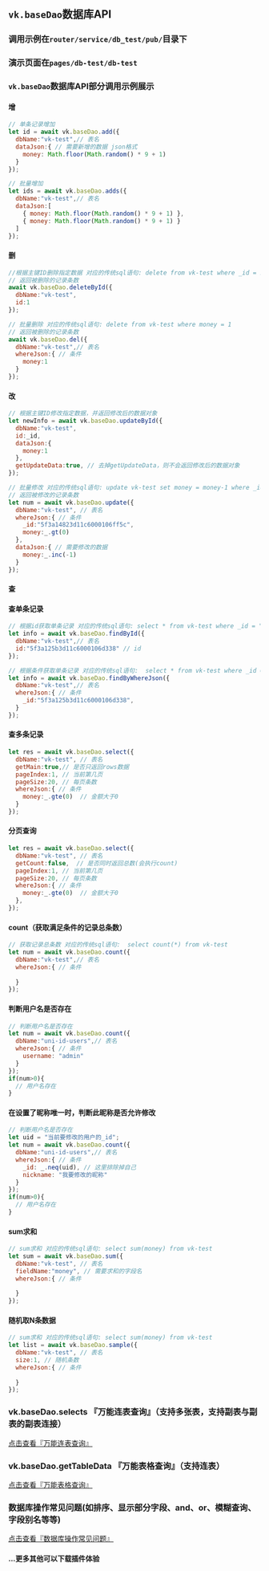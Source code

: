 
## `vk.baseDao`数据库API
### 调用示例在`router/service/db_test/pub/`目录下
### 演示页面在`pages/db-test/db-test`

### `vk.baseDao`数据库API部分调用示例展示

#### 增
```js
// 单条记录增加
let id = await vk.baseDao.add({
  dbName:"vk-test",// 表名
  dataJson:{ // 需要新增的数据 json格式
    money: Math.floor(Math.random() * 9 + 1)
  }
});

// 批量增加
let ids = await vk.baseDao.adds({
  dbName:"vk-test",// 表名
  dataJson:[
    { money: Math.floor(Math.random() * 9 + 1) },
    { money: Math.floor(Math.random() * 9 + 1) }
  ]
});
```

#### 删
```js
//根据主键ID删除指定数据 对应的传统sql语句: delete from vk-test where _id = 1
// 返回被删除的记录条数
await vk.baseDao.deleteById({
  dbName:"vk-test",
  id:1
});

// 批量删除 对应的传统sql语句: delete from vk-test where money = 1
// 返回被删除的记录条数
await vk.baseDao.del({
  dbName:"vk-test",// 表名
  whereJson:{ // 条件
    money:1
  }
});
```

#### 改
```js
// 根据主键ID修改指定数据，并返回修改后的数据对象
let newInfo = await vk.baseDao.updateById({
  dbName:"vk-test",
  id:_id,
  dataJson:{
    money:1
  },
  getUpdateData:true, // 去掉getUpdateData，则不会返回修改后的数据对象
});

// 批量修改 对应的传统sql语句: update vk-test set money = money-1 where _id="5f3a14823d11c6000106ff5c" and money > 0
// 返回被修改的记录条数
let num = await vk.baseDao.update({
  dbName:"vk-test", // 表名
  whereJson:{ // 条件
    _id:"5f3a14823d11c6000106ff5c",
    money:_.gt(0)
  },
  dataJson:{ // 需要修改的数据
    money:_.inc(-1)
  }
});
```

#### 查
#### 查单条记录
```js
// 根据id获取单条记录 对应的传统sql语句: select * from vk-test where _id = "5f3a125b3d11c6000106d338"
let info = await vk.baseDao.findById({
  dbName:"vk-test",// 表名
  id:"5f3a125b3d11c6000106d338" // id
});

// 根据条件获取单条记录 对应的传统sql语句:  select * from vk-test where _id = "5f3a125b3d11c6000106d338"
let info = await vk.baseDao.findByWhereJson({
  dbName:"vk-test",// 表名
  whereJson:{ // 条件
    _id:"5f3a125b3d11c6000106d338",
  }
});
```
#### 查多条记录
```js
let res = await vk.baseDao.select({
  dbName:"vk-test", // 表名
  getMain:true,// 是否只返回rows数据
  pageIndex:1, // 当前第几页
  pageSize:20, // 每页条数
  whereJson:{ // 条件
    money:_.gte(0)  // 金额大于0
  }
});
```

#### 分页查询
```js
let res = await vk.baseDao.select({
  dbName:"vk-test", // 表名
  getCount:false,  // 是否同时返回总数(会执行count)
  pageIndex:1, // 当前第几页
  pageSize:20, // 每页条数
  whereJson:{ // 条件
    money:_.gte(0)  // 金额大于0
  },
});
```

#### count（获取满足条件的记录总条数）
```js
// 获取记录总条数 对应的传统sql语句:  select count(*) from vk-test
let num = await vk.baseDao.count({
  dbName:"vk-test",// 表名
  whereJson:{ // 条件
    
  }
});
```

#### 判断用户名是否存在
```js
// 判断用户名是否存在
let num = await vk.baseDao.count({
  dbName:"uni-id-users",// 表名
  whereJson:{ // 条件
    username: "admin"
  }
});
if(num>0){
  // 用户名存在
}
```


#### 在设置了昵称唯一时，判断此昵称是否允许修改
```js
// 判断用户名是否存在
let uid = "当前要修改的用户的_id";
let num = await vk.baseDao.count({
  dbName:"uni-id-users",// 表名
  whereJson:{ // 条件
    _id: _.neq(uid), // 这里排除掉自己
    nickname: "我要修改的昵称"
  }
});
if(num>0){
  // 用户名存在
}
```


#### sum求和
```js
// sum求和 对应的传统sql语句: select sum(money) from vk-test
let sum = await vk.baseDao.sum({
  dbName:"vk-test", // 表名
  fieldName:"money", // 需要求和的字段名
  whereJson:{ // 条件
    
  }
});
```
#### 随机取N条数据
```js
// sum求和 对应的传统sql语句: select sum(money) from vk-test
let list = await vk.baseDao.sample({
  dbName:"vk-test", // 表名
  size:1, // 随机条数
  whereJson:{ // 条件
    
  }
});
```

### vk.baseDao.selects 『万能连表查询』（支持多张表，支持副表与副表的副表连接）
[点击查看『万能连表查询』](https://gitee.com/vk-uni/vk-uni-cloud-router/wikis/pages?sort_id=3028633&doc_id=975983)

### vk.baseDao.getTableData 『万能表格查询』（支持连表）
[点击查看『万能表格查询』](https://gitee.com/vk-uni/vk-uni-cloud-router/wikis/pages?sort_id=4078442&doc_id=975983)

### 数据库操作常见问题(如排序、显示部分字段、and、or、模糊查询、字段别名等等)
[点击查看『数据库操作常见问题』](https://gitee.com/vk-uni/vk-uni-cloud-router/wikis/pages?sort_id=3686279&doc_id=975983)

#### ...更多其他可以下载插件体验
